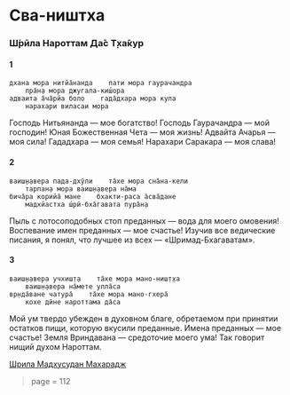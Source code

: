 # Сва-ништха

### Ш́рӣла Нароттам Да̄с Т̣ха̄кур

#### 1

    дхана мора нитйа̄нанда    пати мора гаурачандра
        пра̄н̣а мора джугала-киш́ора
    адваита а̄ча̄рйа боло    гада̄дхара мора кула
        нарахари виласаи мора

Господь Нитьянанда — мое богатство! Господь Гаурачандра — мой господин! Юная Божественная Чета — моя жизнь! Адвайта Ачарья — моя сила! Гададхара — моя семья! Нарахари Саракара — моя слава!

#### 2

    ваиш̣н̣авера пада-дхӯли    та̄хе мора сна̄на-кели
        тарпан̣а мора ваиш̣н̣авера на̄ма
    бича̄ра корийа̄ мане    бхакти-раса а̄сва̄дане
        мадхйастха ш́рӣ-бха̄гавата пура̄н̣а

Пыль с лотосоподобных стоп преданных — вода для моего омовения! Воспевание имен преданных — мое счастье! Изучив все ведические писания, я понял, что лучшее из всех — «Шримад-Бхагаватам».

#### 3

    ваиш̣н̣авера учхиш̣т̣а    та̄хе мора мано-ниш̣т̣ха
        ваиш̣н̣авера на̄мете улла̄са
    вр̣нда̄ване чатура̄    та̄хе мора мано-гхера̄
        кохе дӣне нароттама да̄са

Мой ум твердо убежден в духовном благе, обретаемом при принятии остатков пищи, которую вкусили преданные. Имена преданных — мое счастье! Земля Вриндавана — средоточие моего ума! Так говорит нищий духом Нароттам.

[Шрила Мадхусудан Махарадж](https://soundcloud.com/bharatimaharaj/madhusudan-maharaj-dhana-mora)


> page = 112